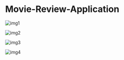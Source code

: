 # Movie-Review-Application
![img1](https://github.com/oshgodage/Movie-Review-Application/assets/66914300/039c66da-1e51-4189-841d-b2a7fcdac4fc)

![img2](https://github.com/oshgodage/Movie-Review-Application/assets/66914300/92185ba3-e9e0-4dec-8350-0e1ddd94c967)


![img3](https://github.com/oshgodage/Movie-Review-Application/assets/66914300/120284e0-88cd-40ab-827f-f26ff7520269)


![img4](https://github.com/oshgodage/Movie-Review-Application/assets/66914300/88145525-3b0d-4074-ba14-179b48205cdb)
